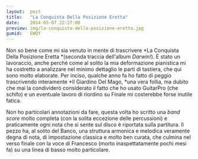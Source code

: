 ```yaml
---
layout:  post
title:   "La Conquista Della Posizione Eretta"
date:    2014-05-07 22:27:00
preview: img/la-conquista-della-posizione-eretta.jpg
gumid:   EWQY
---
```


Non so bene come mi sia venuto in mente di trascrivere *La Conquista Della
Posizione Eretta *(seconda traccia dell'album *Darwin!*). È stato un
lavoraccio, anche perché come al solito la mia deformazione pianistica mi ha
costretto a analizzare nel minimo dettaglio le parti di tastiera, che qui sono
molto elaborate. Per inciso, qualche anno fa ho fatto di peggio trascrivendo
interamente *Il Giardino Del Mago, *una vera follia, ma dubito che mai la
condividerò considerato il fatto che ho usato GuitarPro (che schifo) e un
eventuale lavoro di riordino su Finale mi costerebbe forse inutile fatica.

Non ho particolari annotazioni da fare, questa volta ho scritto una *band
score* molto completa (con la solita eccezione delle percussioni) e
praticamente ogni nota che si sente sul disco è riportata sulla partitura. Il
pezzo ha, al solito del Banco, una struttura armonica e melodica veramente
degna di nota, di impostazione classica e molto ben curata, che culmina nel
verso finale con la voce di Francesco (morto inaspettatamente pochi mesi fa) su
una linea di basso molto particolare.
